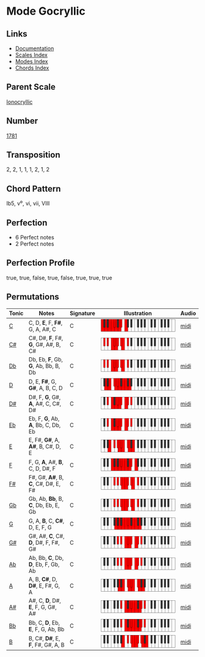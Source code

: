 # Mode Gocryllic

## Links

- [Documentation](README.md)
- [Scales Index](Scales.md)
- [Modes Index](Modes.md)
- [Chords Index](Chords.md)

## Parent Scale

[Ionocryllic](ScaleIonocryllic.md)

## Number

[1781](https://ianring.com/musictheory/scales/1781)

## Transposition

2, 2, 1, 1, 1, 2, 1, 2

## Chord Pattern

Ib5, v⁰, vi, vii, VIII

## Perfection

- 6 Perfect notes
- 2 Perfect notes

## Perfection Profile

true, true, false, true, false, true, true, true

## Permutations

| Tonic | Notes | Signature | Illustration | Audio |
|-------|-------|-----------|--------------|-------|
| [C](ModeCNaturalGocryllic.md) | C, D, **E**, F, **F#**, G, A, A#, C | C | ![CNaturalGocryllic](ModeCNaturalGocryllic.png) | [midi](https://github.com/edipermadi/music/blob/main/docs/ModeCNaturalGocryllic.mid?raw=true) |
| [C#](ModeCSharpGocryllic.md) | C#, D#, **F**, F#, **G**, G#, A#, B, C# | C | ![CSharpGocryllic](ModeCSharpGocryllic.png) | [midi](https://github.com/edipermadi/music/blob/main/docs/ModeCSharpGocryllic.mid?raw=true) |
| [Db](ModeDFlatGocryllic.md) | Db, Eb, **F**, Gb, **G**, Ab, Bb, B, Db | C | ![DFlatGocryllic](ModeDFlatGocryllic.png) | [midi](https://github.com/edipermadi/music/blob/main/docs/ModeDFlatGocryllic.mid?raw=true) |
| [D](ModeDNaturalGocryllic.md) | D, E, **F#**, G, **G#**, A, B, C, D | C | ![DNaturalGocryllic](ModeDNaturalGocryllic.png) | [midi](https://github.com/edipermadi/music/blob/main/docs/ModeDNaturalGocryllic.mid?raw=true) |
| [D#](ModeDSharpGocryllic.md) | D#, F, **G**, G#, **A**, A#, C, C#, D# | C | ![DSharpGocryllic](ModeDSharpGocryllic.png) | [midi](https://github.com/edipermadi/music/blob/main/docs/ModeDSharpGocryllic.mid?raw=true) |
| [Eb](ModeEFlatGocryllic.md) | Eb, F, **G**, Ab, **A**, Bb, C, Db, Eb | C | ![EFlatGocryllic](ModeEFlatGocryllic.png) | [midi](https://github.com/edipermadi/music/blob/main/docs/ModeEFlatGocryllic.mid?raw=true) |
| [E](ModeENaturalGocryllic.md) | E, F#, **G#**, A, **A#**, B, C#, D, E | C | ![ENaturalGocryllic](ModeENaturalGocryllic.png) | [midi](https://github.com/edipermadi/music/blob/main/docs/ModeENaturalGocryllic.mid?raw=true) |
| [F](ModeFNaturalGocryllic.md) | F, G, **A**, A#, **B**, C, D, D#, F | C | ![FNaturalGocryllic](ModeFNaturalGocryllic.png) | [midi](https://github.com/edipermadi/music/blob/main/docs/ModeFNaturalGocryllic.mid?raw=true) |
| [F#](ModeFSharpGocryllic.md) | F#, G#, **A#**, B, **C**, C#, D#, E, F# | C | ![FSharpGocryllic](ModeFSharpGocryllic.png) | [midi](https://github.com/edipermadi/music/blob/main/docs/ModeFSharpGocryllic.mid?raw=true) |
| [Gb](ModeGFlatGocryllic.md) | Gb, Ab, **Bb**, B, **C**, Db, Eb, E, Gb | C | ![GFlatGocryllic](ModeGFlatGocryllic.png) | [midi](https://github.com/edipermadi/music/blob/main/docs/ModeGFlatGocryllic.mid?raw=true) |
| [G](ModeGNaturalGocryllic.md) | G, A, **B**, C, **C#**, D, E, F, G | C | ![GNaturalGocryllic](ModeGNaturalGocryllic.png) | [midi](https://github.com/edipermadi/music/blob/main/docs/ModeGNaturalGocryllic.mid?raw=true) |
| [G#](ModeGSharpGocryllic.md) | G#, A#, **C**, C#, **D**, D#, F, F#, G# | C | ![GSharpGocryllic](ModeGSharpGocryllic.png) | [midi](https://github.com/edipermadi/music/blob/main/docs/ModeGSharpGocryllic.mid?raw=true) |
| [Ab](ModeAFlatGocryllic.md) | Ab, Bb, **C**, Db, **D**, Eb, F, Gb, Ab | C | ![AFlatGocryllic](ModeAFlatGocryllic.png) | [midi](https://github.com/edipermadi/music/blob/main/docs/ModeAFlatGocryllic.mid?raw=true) |
| [A](ModeANaturalGocryllic.md) | A, B, **C#**, D, **D#**, E, F#, G, A | C | ![ANaturalGocryllic](ModeANaturalGocryllic.png) | [midi](https://github.com/edipermadi/music/blob/main/docs/ModeANaturalGocryllic.mid?raw=true) |
| [A#](ModeASharpGocryllic.md) | A#, C, **D**, D#, **E**, F, G, G#, A# | C | ![ASharpGocryllic](ModeASharpGocryllic.png) | [midi](https://github.com/edipermadi/music/blob/main/docs/ModeASharpGocryllic.mid?raw=true) |
| [Bb](ModeBFlatGocryllic.md) | Bb, C, **D**, Eb, **E**, F, G, Ab, Bb | C | ![BFlatGocryllic](ModeBFlatGocryllic.png) | [midi](https://github.com/edipermadi/music/blob/main/docs/ModeBFlatGocryllic.mid?raw=true) |
| [B](ModeBNaturalGocryllic.md) | B, C#, **D#**, E, **F**, F#, G#, A, B | C | ![BNaturalGocryllic](ModeBNaturalGocryllic.png) | [midi](https://github.com/edipermadi/music/blob/main/docs/ModeBNaturalGocryllic.mid?raw=true) |
